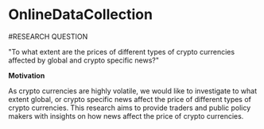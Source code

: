 # OnlineDataCollection

#RESEARCH QUESTION

"To what extent are the prices of different types of crypto currencies affected by global and crypto specific news?"

__Motivation__

As crypto currencies are highly volatile, we would like to investigate to what extent global, or crypto specific news affect the price of different types of crypto currencies. This research aims to provide traders and public policy makers with insights on how news affect the price of crypto currencies. 
